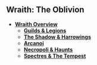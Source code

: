 ## Wraith: The Oblivion

- **[Wraith Overview](./readme.md)**  
  - **[Guilds & Legions](./guilds.md)**  
  - **[The Shadow & Harrowings](./shadow.md)**  
  - **[Arcanoi](./arcanoi.md)**  
  - **[Necropoli & Haunts](./places.md)**  
  - **[Spectres & The Tempest](./oblivion.md)**  
